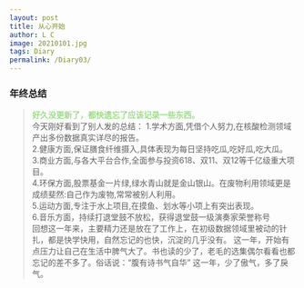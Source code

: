 ```yaml
---
layout: post
title: 从心开始
author: L C
image: 20210101.jpg
tags: Diary
permalink: /Diary03/
---
```

### 年终总结
> **<font face="黑体" color="#99E080">好久没更新了，都快遗忘了应该记录一些东西。</font>**  
今天刚好看到了别人发的总结：
1.学术方面,凭借个人努力,在核酸检测领域产出多份数据真实详尽的报告。  
2.健康方面,保证膳食纤维摄入,具体表现为每日坚持吃瓜,吃好瓜,吃大瓜。  
3.商业方面,与各大平台合作,全面参与投资618、双11、双12等千亿级重大项目。  
4.环保方面,股票基金一片绿,绿水青山就是金山银山。在废物利用领域更是成绩斐然:自己作为废物,常常被别人利用。  
5.运动方面,专注于水上项目,在摸鱼、划水等小项上有突出表现。  
6.音乐方面，持续打退堂鼓不放松，获得退堂鼓一级演奏家荣誉称号  
回想这一年来，主要精力还是放在了工作上，在初级数据领域里被动的针扎，都是快学快用，自然忘记的也快，沉淀的几乎没有。
这一年，开始有点压力让自己在生活中脾气大了。书也读的少了，老毛的选集偶尔看看也都忘记的差不多了。俗话说：“腹有诗书气自华”
这一年，少了傲气，多了戾气。



